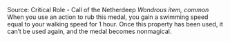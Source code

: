 Source: Critical Role - Call of the Netherdeep
*Wondrous item, common*
When you use an action to rub this medal, you gain a swimming speed equal to your walking speed for 1 hour. Once this property has been used, it can’t be used again, and the medal becomes nonmagical.